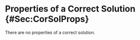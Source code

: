 # Properties of a Correct Solution {#Sec:CorSolProps}

There are no properties of a correct solution.
